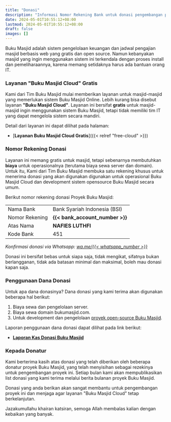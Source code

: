 ```yaml
---
title: "Donasi"
description: "Informasi Nomor Rekening Bank untuk donasi pengembangan proyek Buku Masjid."
date: 2024-05-01T10:55:12+08:00
lastmod: 2024-05-01T10:55:12+08:00
draft: false
images: []
---
```


Buku Masjid adalah sistem pengelolaan keuangan dan jadwal pengajian masjid berbasis web yang gratis dan open source. Namun kebanyakan masjid yang ingin menggunakan sistem ini terkendala dengan proses install dan pemeliharaannya, karena memang setidaknya harus ada bantuan orang IT.

### Layanan "Buku Masjid Cloud" Gratis

Kami dari Tim Buku Masjid mulai memberikan layanan untuk masjid-masjid yang memerlukan sistem Buku Masjid Online. Lebih kurang bisa disebut layanan **"Buku Masjid Cloud"**. Layanan ini bersifat **gratis** untuk masjid-masjid ingin menggunakan sistem Buku Masjid, tetapi tidak memiliki tim IT yang dapat mengelola sistem secara mandiri.

Detail dari layanan ini dapat dilihat pada halaman:
- [**Layanan Buku Masjid Cloud Gratis**]({{< relref "free-cloud" >}})

### Nomor Rekening Donasi

Layanan ini memang gratis untuk masjid, tetapi sebenarnya membutuhkan **biaya** untuk operasionalnya (terutama biaya sewa server dan domain). Untuk itu, Kami dari Tim Buku Masjid membuka satu rekening khusus untuk menerima donasi yang akan digunakan digunakan untuk operasional Buku Masjid Cloud dan development sistem opensource Buku Masjid secara umum.

Berikut nomor rekening donasi Proyek Buku Masjid:

| | |
|----|----|
|Nama Bank|Bank Syariah Indonesia (BSI)|
|Nomor Rekening|**{{< bank_account_number >}}**|
|Atas Nama|**NAFIES LUTHFI**|
|Kode Bank|451|

_Konfirmasi donasi via Whatsapp: <a href="https://wa.me/{{< whatsapp_number >}}" target="_blank">wa.me/{{< whatsapp_number >}}</a>_

Donasi ini bersifat bebas untuk siapa saja, tidak mengikat, sifatnya bukan berlangganan, tidak ada batasan minimal dan maksimal, boleh mau donasi kapan saja.

### Penggunaan Dana Donasi

Untuk apa dana donasinya? Dana donasi yang kami terima akan digunakan beberapa hal berikut:

1. Biaya sewa dan pengelolaan server.
1. Biaya sewa domain bukumasjid.com.
1. Untuk development dan pengelolaan [proyek open-source Buku Masjid](https://github.com/buku-masjid/buku-masjid).

Laporan penggunaan dana donasi dapat dilihat pada link berikut:
- <a href="https://s.id/kas-donasi-bukumasjid" target="_blank">**Laporan Kas Donasi Buku Masjid**</a>

### Kepada Donatur

Kami berterima kasih atas donasi yang telah diberikan oleh beberapa donatur proyek Buku Masjid, yang telah menyisihan sebagai rezekinya untuk pengembangan proyek ini. Setiap bulan kami akan mempublikasikan list donasi yang kami terima melalui berita bulanan proyek Buku Masjid.

Donasi yang anda berikan akan sangat membantu untuk pengembangan proyek ini dan menjaga agar layanan "Buku Masjid Cloud" tetap berkelanjutan.

Jazakumullahu khairan katsiran, semoga Allah membalas kalian dengan kebaikan yang banyak.
